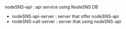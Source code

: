 nodeSNS-api
: api service using NodeSNS DB 


- nodeSNS-api-server : server that offer nodeSNS-api
- nodeSNS-call-server : server that using nodeSNS-api
